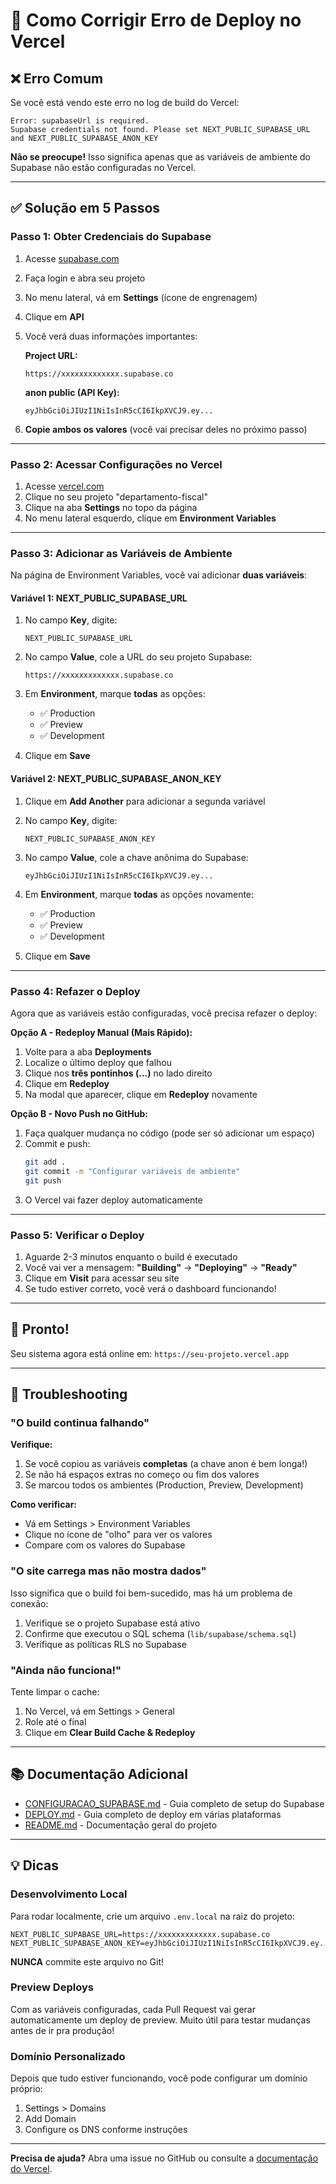 # 🚀 Como Corrigir Erro de Deploy no Vercel

## ❌ Erro Comum

Se você está vendo este erro no log de build do Vercel:

```
Error: supabaseUrl is required.
Supabase credentials not found. Please set NEXT_PUBLIC_SUPABASE_URL and NEXT_PUBLIC_SUPABASE_ANON_KEY
```

**Não se preocupe!** Isso significa apenas que as variáveis de ambiente do Supabase não estão configuradas no Vercel.

---

## ✅ Solução em 5 Passos

### Passo 1: Obter Credenciais do Supabase

1. Acesse [supabase.com](https://supabase.com)
2. Faça login e abra seu projeto
3. No menu lateral, vá em **Settings** (ícone de engrenagem)
4. Clique em **API**
5. Você verá duas informações importantes:
   
   **Project URL:**
   ```
   https://xxxxxxxxxxxxx.supabase.co
   ```
   
   **anon public (API Key):**
   ```
   eyJhbGciOiJIUzI1NiIsInR5cCI6IkpXVCJ9.ey...
   ```
   
6. **Copie ambos os valores** (você vai precisar deles no próximo passo)

---

### Passo 2: Acessar Configurações no Vercel

1. Acesse [vercel.com](https://vercel.com/dashboard)
2. Clique no seu projeto "departamento-fiscal"
3. Clique na aba **Settings** no topo da página
4. No menu lateral esquerdo, clique em **Environment Variables**

---

### Passo 3: Adicionar as Variáveis de Ambiente

Na página de Environment Variables, você vai adicionar **duas variáveis**:

#### Variável 1: NEXT_PUBLIC_SUPABASE_URL

1. No campo **Key**, digite:
   ```
   NEXT_PUBLIC_SUPABASE_URL
   ```

2. No campo **Value**, cole a URL do seu projeto Supabase:
   ```
   https://xxxxxxxxxxxxx.supabase.co
   ```

3. Em **Environment**, marque **todas** as opções:
   - ✅ Production
   - ✅ Preview
   - ✅ Development

4. Clique em **Save**

#### Variável 2: NEXT_PUBLIC_SUPABASE_ANON_KEY

1. Clique em **Add Another** para adicionar a segunda variável

2. No campo **Key**, digite:
   ```
   NEXT_PUBLIC_SUPABASE_ANON_KEY
   ```

3. No campo **Value**, cole a chave anônima do Supabase:
   ```
   eyJhbGciOiJIUzI1NiIsInR5cCI6IkpXVCJ9.ey...
   ```

4. Em **Environment**, marque **todas** as opções novamente:
   - ✅ Production
   - ✅ Preview
   - ✅ Development

5. Clique em **Save**

---

### Passo 4: Refazer o Deploy

Agora que as variáveis estão configuradas, você precisa refazer o deploy:

**Opção A - Redeploy Manual (Mais Rápido):**

1. Volte para a aba **Deployments**
2. Localize o último deploy que falhou
3. Clique nos **três pontinhos (...)** no lado direito
4. Clique em **Redeploy**
5. Na modal que aparecer, clique em **Redeploy** novamente

**Opção B - Novo Push no GitHub:**

1. Faça qualquer mudança no código (pode ser só adicionar um espaço)
2. Commit e push:
   ```bash
   git add .
   git commit -m "Configurar variáveis de ambiente"
   git push
   ```
3. O Vercel vai fazer deploy automaticamente

---

### Passo 5: Verificar o Deploy

1. Aguarde 2-3 minutos enquanto o build é executado
2. Você vai ver a mensagem: **"Building"** → **"Deploying"** → **"Ready"**
3. Clique em **Visit** para acessar seu site
4. Se tudo estiver correto, você verá o dashboard funcionando!

---

## 🎉 Pronto!

Seu sistema agora está online em: `https://seu-projeto.vercel.app`

---

## 🐛 Troubleshooting

### "O build continua falhando"

**Verifique:**
1. Se você copiou as variáveis **completas** (a chave anon é bem longa!)
2. Se não há espaços extras no começo ou fim dos valores
3. Se marcou todos os ambientes (Production, Preview, Development)

**Como verificar:**
- Vá em Settings > Environment Variables
- Clique no ícone de "olho" para ver os valores
- Compare com os valores do Supabase

### "O site carrega mas não mostra dados"

Isso significa que o build foi bem-sucedido, mas há um problema de conexão:

1. Verifique se o projeto Supabase está ativo
2. Confirme que executou o SQL schema (`lib/supabase/schema.sql`)
3. Verifique as políticas RLS no Supabase

### "Ainda não funciona!"

Tente limpar o cache:

1. No Vercel, vá em Settings > General
2. Role até o final
3. Clique em **Clear Build Cache & Redeploy**

---

## 📚 Documentação Adicional

- [CONFIGURACAO_SUPABASE.md](./CONFIGURACAO_SUPABASE.md) - Guia completo de setup do Supabase
- [DEPLOY.md](./DEPLOY.md) - Guia completo de deploy em várias plataformas
- [README.md](./README.md) - Documentação geral do projeto

---

## 💡 Dicas

### Desenvolvimento Local

Para rodar localmente, crie um arquivo `.env.local` na raiz do projeto:

```env
NEXT_PUBLIC_SUPABASE_URL=https://xxxxxxxxxxxxx.supabase.co
NEXT_PUBLIC_SUPABASE_ANON_KEY=eyJhbGciOiJIUzI1NiIsInR5cCI6IkpXVCJ9.ey...
```

**NUNCA** commite este arquivo no Git!

### Preview Deploys

Com as variáveis configuradas, cada Pull Request vai gerar automaticamente um deploy de preview. Muito útil para testar mudanças antes de ir pra produção!

### Domínio Personalizado

Depois que tudo estiver funcionando, você pode configurar um domínio próprio:

1. Settings > Domains
2. Add Domain
3. Configure os DNS conforme instruções

---

**Precisa de ajuda?** Abra uma issue no GitHub ou consulte a [documentação do Vercel](https://vercel.com/docs).

